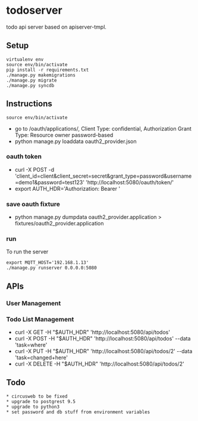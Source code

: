 # todoserver

todo api server based on apiserver-tmpl.

## Setup
```
virtualenv env
source env/bin/activate
pip install -r requirements.txt
./manage.py makemigrations
./manage.py migrate
./manage.py syncdb
```

## Instructions
```
source env/bin/activate
```

   * go to /oauth/applications/, Client Type: confidential, Authorization Grant Type: Resource owner password-based
   * python manage.py loaddata oauth2_provider.json

### oauth token

   * curl -X POST -d 'client_id=client&client_secret=secret&grant_type=password&username=demo1&password=test123' 'http://localhost:5080/oauth/token/'
   * export AUTH_HDR='Authorization: Bearer <access-token-here>'

### save oauth fixture

   * python manage.py dumpdata oauth2_provider.application > fixtures/oauth2_provider.application

### run
To run the server
```
export MQTT_HOST='192.168.1.13'
./manage.py runserver 0.0.0.0:5080
```

## APIs

### User Management

### Todo List Management

   * curl -X GET     -H "$AUTH_HDR" 'http://localhost:5080/api/todos'
   * curl -X POST    -H "$AUTH_HDR" 'http://localhost:5080/api/todos' --data 'task=where'
   * curl -X PUT     -H "$AUTH_HDR" 'http://localhost:5080/api/todos/2' --data 'task=changed+here'
   * curl -X DELETE  -H "$AUTH_HDR" 'http://localhost:5080/api/todos/2'


## Todo

    * circusweb to be fixed
    * upgrade to postgrest 9.5
    * upgrade to python3
    * set password and db stuff from environment variables
